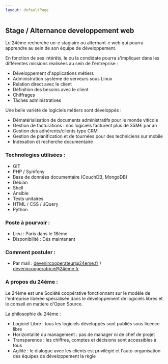 ```yaml
---
layout: defaultPage
---
```


## Stage / Alternance developpement web

Le 24ème recherche un-e stagiaire ou alternant-e web qui pourra apprendre au sein de son équipe de développement.

En fonction de ses intérêts, le ou la condidate pourra s'impliquer dans les différentes missions réalisées au sein de l'entreprise :

 - Développement d'applications métiers
 - Administration système de serveurs sous Linux
 - Relation direct avec le client
 - Définition des besoins avec le client
 - Chiffrages
 - Tâches administratives

Une belle variété de logiciels métiers sont développés :

 - Dématérialisation de documents administratifs pour le monde viticole
 - Gestion de facturations : nos logiciels facturent plus de 35M€ par an
 - Gestion des adhérents/clients type CRM
 - Gestion de planification et de tournées pour des techniciens sur mobile
 - Indexation et recherche documentaire

### Technologies utilisées :

 - GIT
 - PHP / Symfony
 - Base de données documentaire (CouchDB, MongoDB)
 - Debian
 - Shell
 - Ansible
 - Tests unitaires
 - HTML / CSS / JQuery
 - Python

### Poste à pourvoir :

 - Lieu : Paris dans le 18ème
 - Disponibilité : Dés maintenant

### Comment postuler :

 - Par mail : [devenircooperateur@24eme.fr](mailto:devenircooperateur@24eme.fr) / [devenircooperatrice@24eme.fr](mailto:devenircooperatrice@24eme.fr)

### A propos du 24ème :

Le 24ème est une Société coopérative fonctionnant sur le modèle de l'entreprise libérée spécialisée dans le développement de logiciels libres et le conseil en matière d'Open Source.

La philosophie du 24ème :

 - Logiciel Libre : tous les logiciels développés sont publiés sous licence libre
 - Horizontalité du management : pas de manager ni de chef de projet
 - Transparence : les chiffres, comptes et décisions sont accessibles à tous
 - Agilité : le dialogue avec les clients est privilégié et l'auto-organisation des équipes de développement la règle
